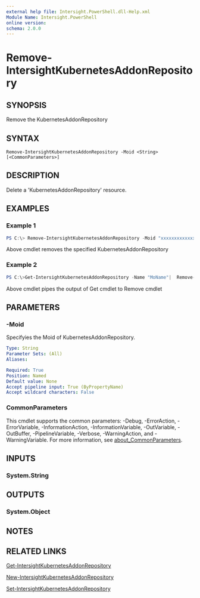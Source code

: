 ```yaml
---
external help file: Intersight.PowerShell.dll-Help.xml
Module Name: Intersight.PowerShell
online version:
schema: 2.0.0
---
```


# Remove-IntersightKubernetesAddonRepository

## SYNOPSIS
Remove the KubernetesAddonRepository

## SYNTAX

```
Remove-IntersightKubernetesAddonRepository -Moid <String> [<CommonParameters>]
```

## DESCRIPTION
Delete a &apos;KubernetesAddonRepository&apos; resource.

## EXAMPLES

### Example 1
```powershell
PS C:\> Remove-IntersightKubernetesAddonRepository -Moid "xxxxxxxxxxxxxxxxxxxxxxxxxxx"
```
Above cmdlet removes the specified KubernetesAddonRepository 

### Example 2
```powershell
PS C:\>Get-IntersightKubernetesAddonRepository -Name "MoName"|  Remove-IntersightKubernetesAddonRepository
```
Above cmdlet pipes the output of Get cmdlet to Remove cmdlet

## PARAMETERS

### -Moid
Specifyies the Moid of KubernetesAddonRepository.

```yaml
Type: String
Parameter Sets: (All)
Aliases:

Required: True
Position: Named
Default value: None
Accept pipeline input: True (ByPropertyName)
Accept wildcard characters: False
```

### CommonParameters
This cmdlet supports the common parameters: -Debug, -ErrorAction, -ErrorVariable, -InformationAction, -InformationVariable, -OutVariable, -OutBuffer, -PipelineVariable, -Verbose, -WarningAction, and -WarningVariable. For more information, see [about_CommonParameters](http://go.microsoft.com/fwlink/?LinkID=113216).

## INPUTS

### System.String

## OUTPUTS

### System.Object
## NOTES

## RELATED LINKS

[Get-IntersightKubernetesAddonRepository](./Get-IntersightKubernetesAddonRepository.md)

[New-IntersightKubernetesAddonRepository](./New-IntersightKubernetesAddonRepository.md)

[Set-IntersightKubernetesAddonRepository](./Set-IntersightKubernetesAddonRepository.md)

